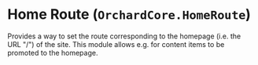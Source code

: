 # Home Route (`OrchardCore.HomeRoute`)

Provides a way to set the route corresponding to the homepage (i.e. the URL "/") of the site. This module allows e.g. for content items to be promoted to the homepage.